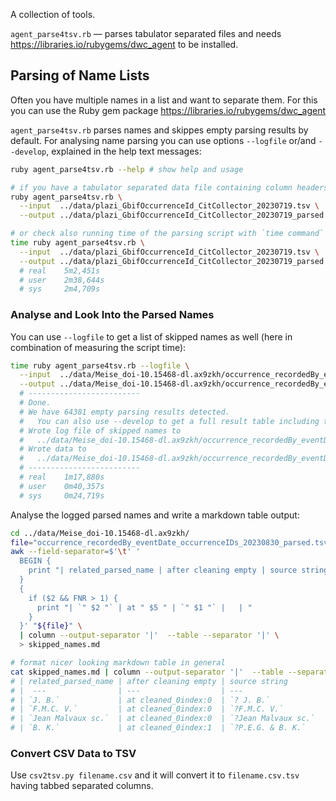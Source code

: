 A collection of tools.

`agent_parse4tsv.rb` — parses tabulator separated files and needs <https://libraries.io/rubygems/dwc_agent> to be installed.


## Parsing of Name Lists

Often you have multiple names in a list and want to separate them. For this you can use the Ruby gem package <https://libraries.io/rubygems/dwc_agent>

`agent_parse4tsv.rb` parses names and skippes empty parsing results by default. For analysing name parsing you can use options `--logfile` or/and `--develop`, explained in the help text messages:

```bash
ruby agent_parse4tsv.rb --help # show help and usage

# if you have a tabulator separated data file containing column headers and in the 1st column the name lists, then try something like:
ruby agent_parse4tsv.rb \
  --input  ../data/plazi_GbifOccurrenceId_CitCollector_20230719.tsv \
  --output ../data/plazi_GbifOccurrenceId_CitCollector_20230719_parsed.tsv

# or check also running time of the parsing script with `time command`
time ruby agent_parse4tsv.rb \
  --input  ../data/plazi_GbifOccurrenceId_CitCollector_20230719.tsv \
  --output ../data/plazi_GbifOccurrenceId_CitCollector_20230719_parsed.tsv
  # real    5m2,451s
  # user    2m38,644s
  # sys     2m4,709s
```

### Analyse and Look Into the Parsed Names

You can use `--logfile` to get a list of skipped names as well (here in combination of measuring the script time):

```bash
time ruby agent_parse4tsv.rb --logfile \
  --input  ../data/Meise_doi-10.15468-dl.ax9zkh/occurrence_recordedBy_eventDate_occurrenceIDs_20230830.tsv \
  --output ../data/Meise_doi-10.15468-dl.ax9zkh/occurrence_recordedBy_eventDate_occurrenceIDs_20230830_parsed.tsv
  # -------------------------
  # Done.
  # We have 64381 empty parsing results detected.
  #   You can also use --develop to get a full result table including the used source data of each parsed line
  # Wrote log file of skipped names to
  #   ../data/Meise_doi-10.15468-dl.ax9zkh/occurrence_recordedBy_eventDate_occurrenceIDs_20230830_parsed.tsv_dwcagent_3.0.12.0.log
  # Wrote data to
  #   ../data/Meise_doi-10.15468-dl.ax9zkh/occurrence_recordedBy_eventDate_occurrenceIDs_20230830_parsed.tsv
  # -------------------------
  # real    1m17,880s
  # user    0m40,357s
  # sys     0m24,719s
```

Analyse the logged parsed names and write a markdown table output:

```bash
cd ../data/Meise_doi-10.15468-dl.ax9zkh/
file="occurrence_recordedBy_eventDate_occurrenceIDs_20230830_parsed.tsv_dwcagent_3.0.12.0.log";
awk --field-separator=$'\t' '
  BEGIN { 
    print "| related_parsed_name | after cleaning empty | source string | comment |\n|  --- | --- | --- | --- |" 
  } 
  { 
    if ($2 && FNR > 1) { 
      print "| `" $2 "` | at " $5 " | `" $1 "` |   | " 
    } 
  }' "${file}" \
  | column --output-separator '|'  --table --separator '|' \
  > skipped_names.md

# format nicer looking markdown table in general
cat skipped_names.md | column --output-separator '|'  --table --separator '|'
# | related_parsed_name | after cleaning empty | source string         | comment |
# |  ---                | ---                  | ---                   | ---     |
# | `J. B.`             | at cleaned_0index:0  | `? J. B.`             |         | 
# | `F.M.C. V.`         | at cleaned_0index:0  | `?F.M.C. V.`          |         | 
# | `Jean Malvaux sc.`  | at cleaned_0index:0  | `?Jean Malvaux sc.`   |         | 
# | `B. K.`             | at cleaned_0index:1  | `?P.E.G. & B. K.`     |         | 
```

### Convert CSV Data to TSV

Use `csv2tsv.py filename.csv` and it will convert it to `filename.csv.tsv` having tabbed separated columns.
